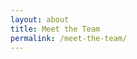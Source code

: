 ```yaml
---
layout: about
title: Meet the Team
permalink: /meet-the-team/
---
```


<!-- ### Who we are

We're friends, artists, designers, developers and makers. Curious creativity & innovative ideas empower us.

### Purpose

Our goal is to share the insights we gain as we collaborate and build things for the web and engage the local community. Occasionally we'll talk about random stuff too.

### Find us online

Check out [Github](http://github.com/fotonic) to see what we're up to. (_Twitter is coming soon._) -->
